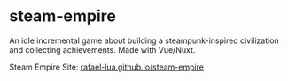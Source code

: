 # steam-empire
An idle incremental game about building a steampunk-inspired civilization and collecting achievements. Made with Vue/Nuxt.

Steam Empire Site: [rafael-lua.github.io/steam-empire](https://rafael-lua.github.io/steam-empire/)
